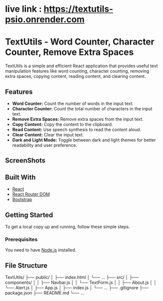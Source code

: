 # live link : https://textutils-psio.onrender.com

# TextUtils - Word Counter, Character Counter, Remove Extra Spaces

TextUtils is a simple and efficient React application that provides useful text manipulation features like word counting, character counting, removing extra spaces, copying content, reading content, and clearing content. 

## Features

- **Word Counter:** Count the number of words in the input text.
- **Character Counter:** Count the total number of characters in the input text.
- **Remove Extra Spaces:** Remove extra spaces from the input text.
- **Copy Content:** Copy the content to the clipboard.
- **Read Content:** Use speech synthesis to read the content aloud.
- **Clear Content:** Clear the input text.
- **Dark and Light Mode:** Toggle between dark and light themes for better readability and user preference.


## ScreenShots


## Built With

- [React](https://reactjs.org/)
- [React Router DOM](https://reactrouter.com/web/guides/quick-start)
- [Bootstrap](https://getbootstrap.com/)

## Getting Started

To get a local copy up and running, follow these simple steps.

### Prerequisites

You need to have [Node.js](https://nodejs.org/en/download/) installed.


## File Structure
TextUtils/
├── public/
│   ├── index.html
│   └── ...
├── src/
│   ├── components/
│   │   ├── Navbar.js
│   │   └── TextForm.js
│   │   ├── About.js
│   │   └── Alert.js
│   ├── App.js
│   ├── index.js
│   └── ...
├── .gitignore
├── package.json
├── README.md
└── ...
